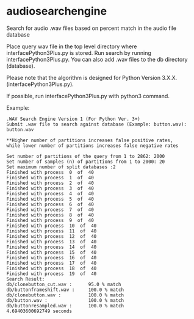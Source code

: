 audiosearchengine
=================

Search for audio .wav files based on percent match in the audio file database

Place query wav file in the top level directory where interfacePython3Plus.py is stored.
Run search by running interfacePython3Plus.py. You can also add .wav files to the
db directory (database). 

Please note that the algorithm is designed for Python Version 3.X.X. (interfacePython3Plus.py).

If possible, run interfacePython3Plus.py with python3 command.

Example:

	.WAV Search Engine Version 1 (For Python Ver. 3+) 
	Submit .wav file to search against database (Example: button.wav): button.wav

	**Higher number of partitions increases false positive rates, 
	while lower number of partitions increases false negative rates

	Set number of partitions of the query from 1 to 2862: 2000
	Set number of samples (n) of partitions from 1 to 2000: 20
	Set maximum number of split databases :2
	Finished with process  0  of  40
	Finished with process  1  of  40
	Finished with process  2  of  40
	Finished with process  3  of  40
	Finished with process  4  of  40
	Finished with process  5  of  40
	Finished with process  6  of  40
	Finished with process  7  of  40
	Finished with process  8  of  40
	Finished with process  9  of  40
	Finished with process  10  of  40
	Finished with process  11  of  40
	Finished with process  12  of  40
	Finished with process  13  of  40
	Finished with process  14  of  40
	Finished with process  15  of  40
	Finished with process  16  of  40
	Finished with process  17  of  40
	Finished with process  18  of  40
	Finished with process  19  of  40
	Search Result:
	db/clonebutton_cut.wav :      95.0 % match
	db/buttonframeshift.wav :     100.0 % match
	db/clonebutton.wav :          100.0 % match
	db/button.wav :               100.0 % match
	db/buttonresampled.wav :      100.0 % match
	4.69403600692749 seconds